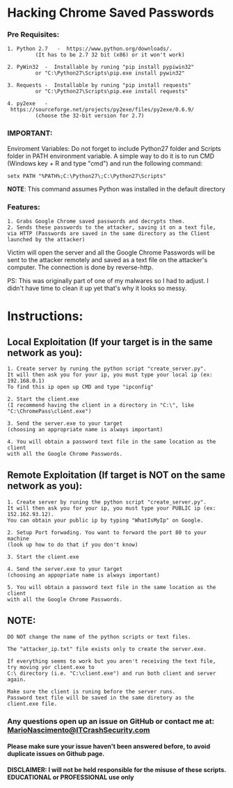 # Hacking Chrome Saved Passwords

### Pre Requisites:
	1. Python 2.7	-  https://www.python.org/downloads/. 
			 (It has to be 2.7 32 bit (x86) or it won't work)
			 
	2. PyWin32	-  Installable by runing "pip install pypiwin32"
			 or "C:\Python27\Scripts\pip.exe install pywin32"
			 
	3. Requests	-  Installable by runing "pip install requests" 
			 or "C:\Python27\Scripts\pip.exe install requests"
			 
	4. py2exe 	-  https://sourceforge.net/projects/py2exe/files/py2exe/0.6.9/ 
			 (choose the 32-bit version for 2.7)
			 
### **IMPORTANT**: 
Enviroment Variables: Do not forget to include Python27 folder and Scripts folder in PATH environment variable. A simple way to do it is to run CMD (Windows key + R and type "cmd") and run the following command:
```Batch
setx PATH "%PATH%;C:\Python27\;C:\Python27\Scripts"
```
**NOTE**: This command assumes Python was installed in the default directory
### Features:

	1. Grabs Google Chrome saved passwords and decrypts them.
	2. Sends these passwords to the attacker, saving it on a text file, 
	via HTTP (Passwords are saved in the same directory as the Client launched by the attacker)

Victim will open the server and all the Google Chrome Passwords will be sent to the attacker remotely and saved as a text file on the attacker's computer. The connection is done by reverse-http.

PS: This was originally part of one of my malwares so I had to adjust. I didn't have time to clean it up yet that's why it looks so messy.


# Instructions:


## Local Exploitation (If your target is in the same network as you):

	1. Create server by runing the python script "create_server.py". 
	It will then ask you for your ip, you must type your local ip (ex: 192.168.0.1)
	To find this ip open up CMD and type "ipconfig"
	
	2. Start the client.exe 
	(I recommend having the client in a directory in "C:\", like "C:\ChromePass\client.exe")
	
	3. Send the server.exe to your target 
	(choosing an appropriate name is always important)
	
	4. You will obtain a password text file in the same location as the client 
	with all the Google Chrome Passwords.

## Remote Exploitation (If target is NOT on the same network as you):

	1. Create server by runing the python script "create_server.py". 
	It will then ask you for your ip, you must type your PUBLIC ip (ex: 152.162.93.12). 
	You can obtain your public ip by typing "WhatIsMyIp" on Google.
	
	2. Setup Port forwading. You want to forward the port 80 to your machine 
	(look up how to do that if you don't know)
	
	3. Start the client.exe
	
	4. Send the server.exe to your target 
	(choosing an appopriate name is always important)
	
	5. You will obtain a password text file in the same location as the client 
	with all the Google Chrome Passwords.


## NOTE:
	DO NOT change the name of the python scripts or text files. 
	  
	The "attacker_ip.txt" file exists only to create the server.exe. 
	  
	If everything seems to work but you aren't receiving the text file, try moving yor client.exe to 
	C:\ directory (i.e. "C:\client.exe") and run both client and server again.  
	  
	Make sure the client is runing before the server runs. 
	Password text file will be saved in the same diretory as the client.exe file.
	

### Any questions open up an issue on GitHub or contact me at: MarioNascimento@ITCrashSecurity.com
#### Please make sure your issue haven't been answered before, to avoid duplicate issues on Github page.


#### DISCLAIMER: I will not be held responsible for the misuse of these scripts. EDUCATIONAL or PROFESSIONAL use only
